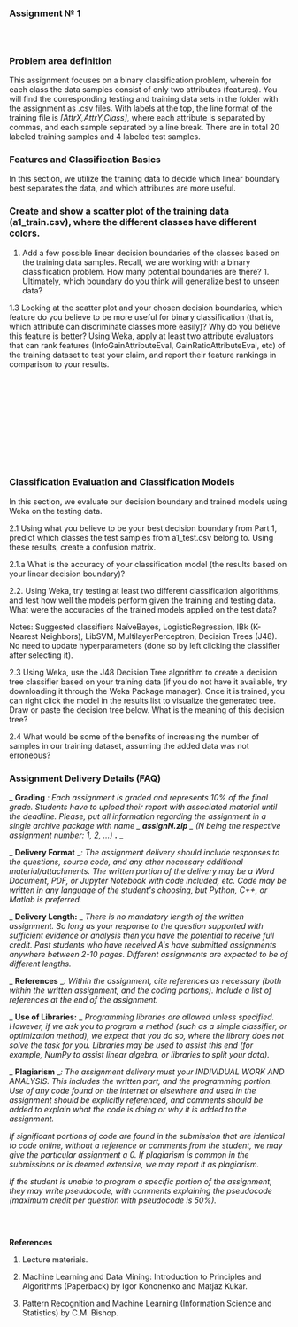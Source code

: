 ### ​Assignment № 1

### ​

### ​Problem area definition

This assignment focuses on a binary classification problem, wherein for each class the data samples consist of only two attributes (features). You will find the corresponding testing and training data sets in the folder with the assignment as .csv files. With labels at the top, the line format of the training file is _[AttrX,AttrY,Class]_, where each attribute is separated by commas, and each sample separated by a line break. There are in total 20 labeled training samples and 4 labeled test samples.

### ​Features and Classification Basics

In this section, we utilize the training data to decide which linear boundary best separates the data, and which attributes are more useful.

### Create and show a scatter plot of the training data (a1\_train.csv), where the different classes have different colors.

  1. Add a few possible linear decision boundaries of the classes based on the training data samples. Recall, we are working with a binary classification problem. How many potential boundaries are there?
    1. Ultimately, which boundary do you think will generalize best to unseen data?

1.3 Looking at the scatter plot and your chosen decision boundaries, which feature do you believe to be more useful for binary classification (that is, which attribute can discriminate classes more easily)? Why do you believe this feature is better? Using Weka, apply at least two attribute evaluators that can rank features (InfoGainAttributeEval, GainRatioAttributeEval, etc) of the training dataset to test your claim, and report their feature rankings in comparison to your results.

### ​

### ​

### ​

### ​

### ​Classification Evaluation and Classification Models

In this section, we evaluate our decision boundary and trained models using Weka on the testing data.

2.1 Using what you believe to be your best decision boundary from Part 1, predict which classes the test samples from a1\_test.csv belong to. Using these results, create a confusion matrix.

2.1.a What is the accuracy of your classification model (the results based on your linear decision boundary)?

2.2. Using Weka, try testing at least two different classification algorithms, and test how well the models perform given the training and testing data. What were the accuracies of the trained models applied on the test data?

Notes: Suggested classifiers NaïveBayes, LogisticRegression, IBk (K-Nearest Neighbors), LibSVM, MultilayerPerceptron, Decision Trees (J48). No need to update hyperparameters (done so by left clicking the classifier after selecting it).

2.3 Using Weka, use the J48 Decision Tree algorithm to create a decision tree classifier based on your training data (if you do not have it available, try downloading it through the Weka Package manager). Once it is trained, you can right click the model in the results list to visualize the generated tree. Draw or paste the decision tree below. What is the meaning of this decision tree?

2.4 What would be some of the benefits of increasing the number of samples in our training dataset, assuming the added data was not erroneous?

### ​Assignment Delivery Details (FAQ)

_ **Grading** __: Each assignment is graded and represents 10% of the final grade. Students have to upload their report with associated material until the deadline. Please, put all information regarding the assignment in a single archive package with name_ _ **assignN.zip** _ _(N being the respective assignment number: 1, 2, …)__ **.** _

_ **Delivery Format** __: The assignment delivery should include responses to the questions, source code, and any other necessary additional material/attachments. The written portion of the delivery may be a Word Document, PDF, or Jupyter Notebook with code included, etc. Code may be written in any language of the student's choosing, but Python, C++, or Matlab is preferred._

_ **Delivery Length:** _ _There is no mandatory length of the written assignment. So long as your response to the question supported with sufficient evidence or analysis then you have the potential to receive full credit. Past students who have received A's have submitted assignments anywhere between 2-10 pages._ _Different assignments are expected to be of different lengths._

_ **References** __: Within the assignment, cite references as necessary (both within the written assignment, and the coding portions). Include a list of references at the end of the assignment._

_ **Use of Libraries:** _ _Programming libraries are allowed unless specified. However, if we ask you to program a method (such as a simple classifier, or optimization method), we expect that you do so, where the library does not solve the task for you. Libraries may be used to assist this end (for example, NumPy to assist linear algebra, or libraries to split your data)._

_ **Plagiarism** __: The assignment delivery must your INDIVIDUAL WORK AND ANALYSIS. This includes the written part, and the programming portion. Use of any code found on the internet or elsewhere and used in the assignment should be explicitly referenced, and comments should be added to explain what the code is doing or why it is added to the assignment._

_If significant portions of code are found in the submission that are identical to code online, without a reference or comments from the student, we may give the particular assignment a 0. If plagiarism is common in the submissions or is deemed extensive, we may report it as plagiarism._

_If the student is unable to program a specific portion of the assignment, they may write pseudocode, with comments explaining the pseudocode (maximum credit per question with pseudocode is 50%)._

### ​

**References**

1. Lecture materials.

2. Machine Learning and Data Mining: Introduction to Principles and Algorithms (Paperback) by Igor Kononenko and Matjaz Kukar.

3. Pattern Recognition and Machine Learning (Information Science and Statistics) by C.M. Bishop.